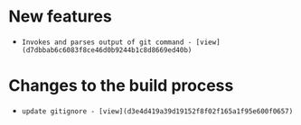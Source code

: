 
# New features

-     Invokes and parses output of git command - [view](d7dbbab6c6083f8ce46d0b9244b1c8d8669ed40b)

# Changes to the build process

-     update gitignore - [view](d3e4d419a39d19152f8f02f165a1f95e600f0657)
